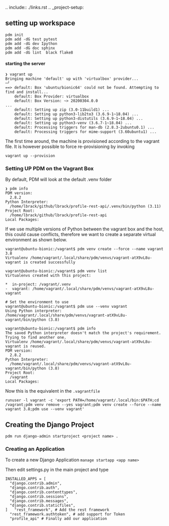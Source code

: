 .. include:: ./links.rst
.. _project-setup:
## setting up workspace

```
pdm init
pdm add -dG test pytest
pdm add -dG dev Ipython
pdm add -dG doc sphinx
pdm add -dG lint  black flake8
```


#### starting the server

```
❯ vagrant up
Bringing machine 'default' up with 'virtualbox' provider...                                                                                                                                                                      ─╯
==> default: Box 'ubuntu/bionic64' could not be found. Attempting to find and install...
    default: Box Provider: virtualbox
    default: Box Version: ~> 20200304.0.0
...
    default: Setting up zip (3.0-11build1) ...
    default: Setting up python3-lib2to3 (3.6.9-1~18.04) ...
    default: Setting up python3-distutils (3.6.9-1~18.04) ...
    default: Setting up python3-venv (3.6.7-1~18.04) ...
    default: Processing triggers for man-db (2.8.3-2ubuntu0.1) ...
    default: Processing triggers for mime-support (3.60ubuntu1) ...
```

The first time around, the machine is provisioned according to the vagrant file. It is however possible to force re-provisioning by invoking

```vagrant up --provision```

### Setting UP PDM on the Vagrant Box

By default, PDM will look at the default .venv folder

```
❯ pdm info
PDM version:
  2.8.2
Python Interpreter:
  /home/lbrack/github/lbrack/profile-rest-api/.venv/bin/python (3.11)
Project Root:
  /home/lbrack/github/lbrack/profile-rest-api
Local Packages:
```

If we use multiple versions of Python between the vagrant box and the host, this could cause conflicts, therefore we want to create a separate virtual environment as shown below.

```
vagrant@ubuntu-bionic:/vagrant$ pdm venv create --force --name vagrant 3.8
Virtualenv /home/vagrant/.local/share/pdm/venvs/vagrant-atX9vL8u-vagrant is created successfully

vagrant@ubuntu-bionic:/vagrant$ pdm venv list
Virtualenvs created with this project:

*  in-project: /vagrant/.venv
-  vagrant: /home/vagrant/.local/share/pdm/venvs/vagrant-atX9vL8u-vagrant

# Set the environment to use
vagrant@ubuntu-bionic:/vagrant$ pdm use --venv vagrant
Using Python interpreter: /home/vagrant/.local/share/pdm/venvs/vagrant-atX9vL8u-vagrant/bin/python (3.8)

vagrant@ubuntu-bionic:/vagrant$ pdm info
The saved Python interpreter doesn't match the project's requirement. Trying to find another one.
Virtualenv /home/vagrant/.local/share/pdm/venvs/vagrant-atX9vL8u-vagrant is reused.
PDM version:
  2.8.2
Python Interpreter:
  /home/vagrant/.local/share/pdm/venvs/vagrant-atX9vL8u-vagrant/bin/python (3.8)
Project Root:
  /vagrant
Local Packages:
```
Now this is the equivalent in the ``.vagrantfile``

```
runuser -l vagrant -c 'export PATH=/home/vagrant/.local/bin:$PATH;cd /vagrant;pdm venv remove --yes vagrant;pdm venv create --force --name vagrant 3.8;pdm use --venv vagrant'
```

## Creating the Django Project

``pdm run django-admin startproject <project name> .``

### Creating an Application

To create a new Django Application
``manage startapp <app name>``

Then edit settings.py in the main project and  type
  ```# Application definition
INSTALLED_APPS = [
    "django.contrib.admin",
    "django.contrib.auth",
    "django.contrib.contenttypes",
    "django.contrib.sessions",
    "django.contrib.messages",
    "django.contrib.staticfiles",
]   "rest_framework", # Add the rest framework
    "rest_framework.authtoken", # add support for Token
    "profile_api" # Finally add our application
